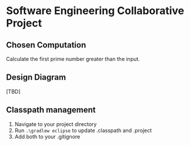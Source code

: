 # Software Engineering Collaborative Project

## Chosen Computation
Calculate the first prime number greater than the input.
## Design Diagram
[TBD]

## Classpath management
1. Navigate to your project directory
2. Run `.\gradlew eclipse` to update .classpath and .project
3. Add both to your .gitignore
